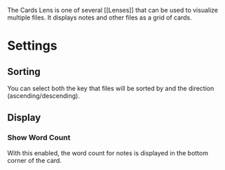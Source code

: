 The Cards Lens is one of several [[Lenses]] that can be used to visualize multiple files. It displays notes and other files as a grid of cards.

# Settings
## Sorting
You can select both the key that files will be sorted by and the direction (ascending/descending).

## Display
### Show Word Count
With this enabled, the word count for notes is displayed in the bottom corner of the card.
